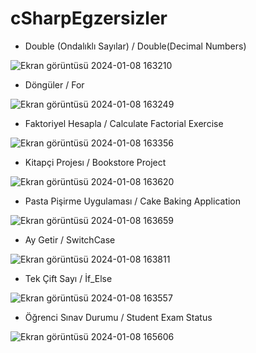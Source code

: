 # cSharpEgzersizler

* Double (Ondalıklı Sayılar) / Double(Decimal Numbers)

![Ekran görüntüsü 2024-01-08 163210](https://github.com/osmaneeken/cSharpExercises/assets/155902962/ba2f5a30-1503-4b16-9e75-31f15d298acd)

* Döngüler / For

![Ekran görüntüsü 2024-01-08 163249](https://github.com/osmaneeken/cSharpExercises/assets/155902962/824ecc79-07f3-466e-8ed8-61a6f5017a39)

* Faktoriyel Hesapla / Calculate Factorial Exercise

![Ekran görüntüsü 2024-01-08 163356](https://github.com/osmaneeken/cSharpExercises/assets/155902962/1f335c48-7abb-427e-9f7b-46226998a105)

* Kitapçi Projesı / Bookstore Project

![Ekran görüntüsü 2024-01-08 163620](https://github.com/osmaneeken/cSharpExercises/assets/155902962/d9180409-d67d-4cc5-a052-96eb0824aa5b)

* Pasta Pişirme Uygulaması / Cake Baking Application

![Ekran görüntüsü 2024-01-08 163659](https://github.com/osmaneeken/cSharpExercises/assets/155902962/91269cff-4147-4bb3-b3e1-db003a78010d)

* Ay Getir / SwitchCase

![Ekran görüntüsü 2024-01-08 163811](https://github.com/osmaneeken/cSharpExercises/assets/155902962/cf2adeb6-15a0-4fd5-9d35-09e6b836533a)

* Tek Çift Sayı / İf_Else

![Ekran görüntüsü 2024-01-08 163557](https://github.com/osmaneeken/cSharpExercises/assets/155902962/9b018fdd-9a91-4d7f-aea9-5bd08541d0d9)

* Öğrenci Sınav Durumu / Student Exam Status

![Ekran görüntüsü 2024-01-08 165606](https://github.com/osmaneeken/cSharpExercises/assets/155902962/dea80b4c-2dd2-4a09-b9c0-ce1c710e70a6)
